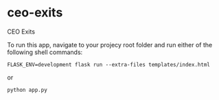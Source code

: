 # ceo-exits
CEO Exits

To run this app, navigate to your projecy root folder and run either of the following shell commands:
```
FLASK_ENV=development flask run --extra-files templates/index.html
```
or
```
python app.py
```
